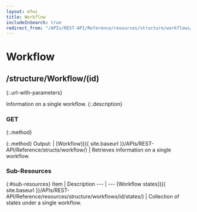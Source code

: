 ```yaml
---
layout: mfws
title: Workflow
includeInSearch: true
redirect_from: "/APIs/REST-API/Reference/resources/structure/workflows/id.html"
---
```


# Workflow

## /structure/Workflow/(id)
{:.url-with-parameters}

Information on a single workflow. 
{:.description}

### GET
{:.method}

{:.method}
Output: | [Workflow]({{ site.baseurl }}/APIs/REST-API/Reference/structs/workflow/)
| Retrieves information on a single workflow. 

### Sub-Resources

{:#sub-resources}
Item | Description
--- | ---
[Workflow states]({{ site.baseurl }}/APIs/REST-API/Reference/resources/structure/workflows/id/states/) | Collection of states under a single workflow. 
